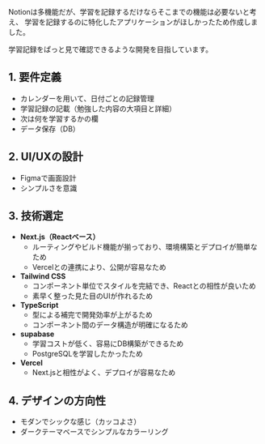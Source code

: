 Notionは多機能だが、学習を記録するだけならそこまでの機能は必要ないと考え、
学習を記録するのに特化したアプリケーションがほしかったため作成しました。

学習記録をぱっと見で確認できるような開発を目指しています。

## 1. 要件定義
- カレンダーを用いて、日付ごとの記録管理
- 学習記録の記載（勉強した内容の大項目と詳細）
- 次は何を学習するかの欄
- データ保存（DB）

## 2. UI/UXの設計
- Figmaで画面設計
- シンプルさを意識

## 3. 技術選定
- **Next.js（Reactベース）**
    - ルーティングやビルド機能が揃っており、環境構築とデプロイが簡単なため
    - Vercelとの連携により、公開が容易なため
- **Tailwind CSS**
    - コンポーネント単位でスタイルを完結でき、Reactとの相性が良いため
    - 素早く整った見た目のUIが作れるため
- **TypeScript**
    - 型による補完で開発効率が上がるため
    - コンポーネント間のデータ構造が明確になるため
- **supabase**
    - 学習コストが低く、容易にDB構築ができるため
    - PostgreSQLを学習したかったため
- **Vercel**
    - Next.jsと相性がよく、デプロイが容易なため

## 4. デザインの方向性
- モダンでシックな感じ（カッコよさ）
- ダークテーマベースでシンプルなカラーリング
